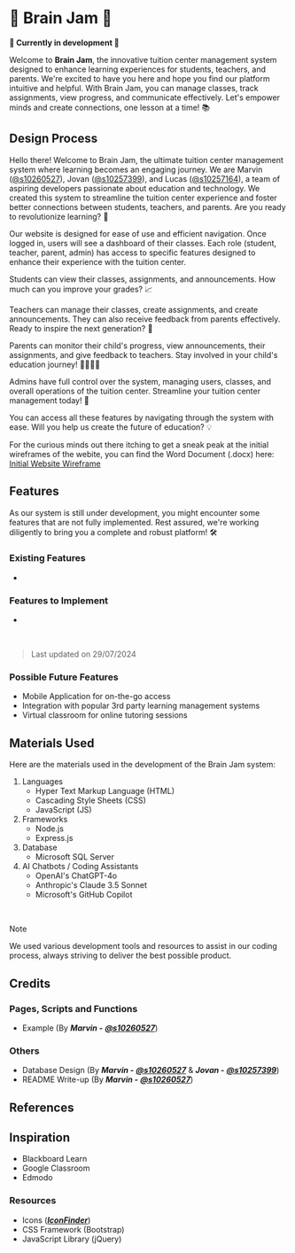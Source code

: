 # 🧠 Brain Jam 🧠
**🚧 Currently in development 🚧**

Welcome to **Brain Jam**, the innovative tuition center management system designed to enhance learning experiences for students, teachers, and parents. We're excited to have you here and hope you find our platform intuitive and helpful. With Brain Jam, you can manage classes, track assignments, view progress, and communicate effectively. Let's empower minds and create connections, one lesson at a time! 📚

## Design Process

Hello there! Welcome to Brain Jam, the ultimate tuition center management system where learning becomes an engaging journey. We are Marvin ([@s10260527](https://github.com/s10260527)), Jovan ([@s10257399](https://github.com/LifeRaider)), and Lucas ([@s10257164](https://github.com/LoocasToh)), a team of aspiring developers passionate about education and technology. We created this system to streamline the tuition center experience and foster better connections between students, teachers, and parents. Are you ready to revolutionize learning? 🚀

Our website is designed for ease of use and efficient navigation. Once logged in, users will see a dashboard of their classes. Each role (student, teacher, parent, admin) has access to specific features designed to enhance their experience with the tuition center.

Students can view their classes, assignments, and announcements. How much can you improve your grades? 📈

Teachers can manage their classes, create assignments, and create announcements. They can also receive feedback from parents effectively. Ready to inspire the next generation? 🍎

Parents can monitor their child's progress, view announcements, their assignments, and give feedback to teachers. Stay involved in your child's education journey! 👨‍👩‍👧‍👦

Admins have full control over the system, managing users, classes, and overall operations of the tuition center. Streamline your tuition center management today! 🏫

You can access all these features by navigating through the system with ease. Will you help us create the future of education? 💡

For the curious minds out there itching to get a sneak peak at the initial wireframes of the webite, you can find the Word Document (.docx) here: [Initial Website Wireframe](/BED%20Checkpoint%201%20Wireframes.docx)

## Features

As our system is still under development, you might encounter some features that are not fully implemented. Rest assured, we're working diligently to bring you a complete and robust platform! 🛠️

### Existing Features
-

### Features to Implement
- 
<br>

>Last updated on 29/07/2024

### Possible Future Features
- Mobile Application for on-the-go access
- Integration with popular 3rd party learning management systems
- Virtual classroom for online tutoring sessions

## Materials Used

Here are the materials used in the development of the Brain Jam system:

1. Languages
    - Hyper Text Markup Language (HTML)
    - Cascading Style Sheets (CSS)
    - JavaScript (JS)
2. Frameworks
    - Node.js
    - Express.js
3. Database
    - Microsoft SQL Server
4. AI Chatbots / Coding Assistants
    - OpenAI's ChatGPT-4o
    - Anthropic's Claude 3.5 Sonnet
    - Microsoft's GitHub Copilot
<br>

> [!NOTE]
> We used various development tools and resources to assist in our coding process, always striving to deliver the best possible product.

## Credits

### Pages, Scripts and Functions
- Example (By ***Marvin -*** [***@s10260527***](https://github.com/s10260527))

### Others
- Database Design (By ***Marvin -*** [***@s10260527***](https://github.com/s10260527) & ***Jovan -*** [***@s10257399***](https://github.com/LifeRaider))
- README Write-up (By ***Marvin -*** [***@s10260527***](https://github.com/s10260527))

## References

## Inspiration
- Blackboard Learn
- Google Classroom
- Edmodo

### Resources
- Icons ([***IconFinder***](https://www.iconfinder.com/))
- CSS Framework (Bootstrap)
- JavaScript Library (jQuery)
